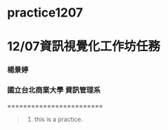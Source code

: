 # practice1207
# 12/07資訊視覺化工作坊任務
### 楊景婷
### 國立台北商業大學 資訊管理系
========================
> 1. this is a practice.

